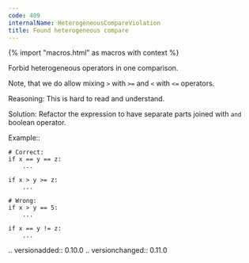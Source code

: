```yaml
---
code: 409
internalName: HeterogeneousCompareViolation
title: Found heterogeneous compare
---
```


{% import "macros.html" as macros with context %}


Forbid heterogeneous operators in one comparison.

Note, that we do allow mixing  ``>`` with ``>=``
and ``<`` with ``<=`` operators.

Reasoning:
    This is hard to read and understand.

Solution:
    Refactor the expression to have separate parts
    joined with ``and`` boolean operator.

Example::

    # Correct:
    if x == y == z:
        ...

    if x > y >= z:
        ...

    # Wrong:
    if x > y == 5:
        ...

    if x == y != z:
        ...

.. versionadded:: 0.10.0
.. versionchanged:: 0.11.0
